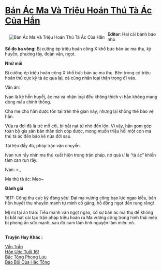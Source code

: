 <a href="https://utruyen.com/ban-ac-ma-va-trieu-hoan-thu-ta-ac-cua-han/25118/" title="Bán Ác Ma Và Triệu Hoán Thú Tà Ác Của Hắn"><h1>Bán Ác Ma Và Triệu Hoán Thú Tà Ác Của Hắn</h1></a><div style="display:table"><img align="right" style="float: left; padding: 10px;" src="https://utruyen.com/images/story/200x260/ban-ac-ma-va-trieu-hoan-thu-ta-ac-cua-han.jpg" alt="Bán Ác Ma Và Triệu Hoán Thú Tà Ác Của Hắn"><b>Editor</b>: Hai cái bánh bao nhỏ<p></p><b>Số đo ba vòng:</b> Bị cưỡng ép triệu hoán công X khổ bức bán ác ma thụ, kỳ huyễn, phương tây, đoản văn, ngọt.<p></p><b>Nhử mồi </b><p></p>Bị cưỡng ép triệu hoán công X khổ bức bán ác ma thụ. Bên trong có triệu hoán thú cực kỳ tà ác qua lại, cá cùng nhân loại thận trọng đi vào.<p></p>Văn án:<p></p>Ivan là kẻ hỗn huyết, ác ma và nhân loại đều không thích vì hắn không mang dòng máu chính thống.<p></p>Cha mẹ cho hắn được tồn tại trên thế gian này, nhưng lại không thể bảo vệ hắn. <p></p>Vừa ra đời đã là trẻ mồ côi, bị bắt nạt từ nhỏ đến lớn. Vì vậy, hắn gom góp toàn bộ gia sản bản thân tích cóp được, mong muốn triệu hồi một con ma thú tà ác đến bảo kê nửa đời sau.<p></p>Tài liệu đầy đủ, pháp trận vận chuyển.<p></p>Ivan run rẩy nhìn ma thú xuất hiện trong trận pháp, nó quá ư là “tà ác” khiến tâm can run rẩy.<p></p>Ivan: >,,<p></p>Ma thú tà ác: Meo~<p></p><b>Đánh giá</b><p></p>1617: Công thụ cực kỳ đáng yêu! Đại ma vương công bạo lực ngạo kiều, bán hỗn huyết thụ nhuyễn manh tự mình cố gắng, hỗ động ngọt đến rụng răng! ​<p></p>Mị mị tại án trảo: Tiểu manh văn ngọt ngào, cố sự bán ác ma thụ để không bị bắt nạt cải tạo trận pháp triệu hoán ra Ma vương công trong hình thái mèo bị phong ấn sức mạnh, sau đó cam tâm tình nguyện làm miêu nô. ​</div><p><br><b>Truyện Hay Khác :</b></p><a href="https://utruyen.com/van-tran/25117/" alt="Vấn Trần">Vấn Trần</a><br/><a href="https://github.com/quanluxury/ngontinhhot/tree/master/truyenhay/17483/" alt="Hôn Ước Tuổi 16!">Hôn Ước Tuổi 16!</a><br/><a href="https://github.com/quanluxury/truyenhot/tree/master/truyenhay/12444/" alt="Bắc Tống Phong Lưu">Bắc Tống Phong Lưu</a><br/><a href="https://www.wattpad.com/story/214714535-b%E1%BA%A3o-b%E1%BB%91i-c%E1%BB%A7a-h%E1%BA%AFc-t%E1%BB%95ng" alt="Bảo Bối Của Hắc Tổng">Bảo Bối Của Hắc Tổng</a><br/>